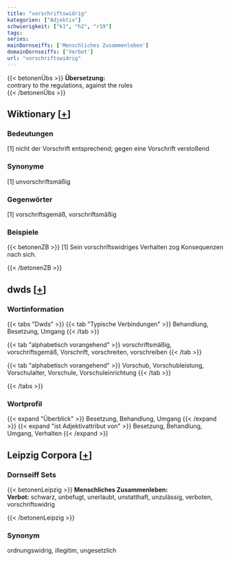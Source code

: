 ```yaml
---
title: "vorschriftswidrig"
kategorien: ["Adjektiv"]
schwierigkeit: ["k1", "h2", "r19"]
tags:
series:
mainDornseiffs: ['Menschliches Zusammenleben']
domainDornseiffs: ['Verbot']
url: "vorschriftswidrig"
---
```


{{< betonenÜbs >}}
**Übersetzung:**  
contrary to the regulations, against the rules  
{{< /betonenÜbs >}}

## Wiktionary [[+](https://de.wiktionary.org/wiki/vorschriftswidrig)]

### Bedeutungen
[1] nicht der Vorschrift entsprechend; gegen eine Vorschrift verstoßend  

### Synonyme
[1] unvorschriftsmäßig  

### Gegenwörter
[1] vorschriftsgemäß, vorschriftsmäßig  

### Beispiele
{{< betonenZB >}}
[1] Sein vorschriftswidriges Verhalten zog Konsequenzen nach sich.  

{{< /betonenZB >}}


## dwds [[+](https://www.dwds.de/wb/vorschriftswidrig)]

### Wortinformation
{{< tabs "Dwds" >}}
{{< tab "Typische Verbindungen" >}}
Behandlung, Besetzung, Umgang
{{< /tab >}}

{{< tab "alphabetisch vorangehend" >}}
vorschriftsmäßig, vorschriftsgemäß, Vorschrift, vorschreiten, vorschreiben
{{< /tab >}}

{{< tab "alphabetisch vorangehend" >}}
Vorschub, Vorschubleistung, Vorschulalter, Vorschule, Vorschuleinrichtung
{{< /tab >}}

{{< /tabs >}}

### Wortprofil
{{< expand "Überblick" >}} Besetzung, Behandlung, Umgang {{< /expand >}}
{{< expand "ist Adjektivattribut von" >}} Besetzung, Behandlung, Umgang, Verhalten {{< /expand >}}

## Leipzig Corpora [[+](https://corpora.uni-leipzig.de/en/res?word=vorschriftswidrig&corpusId=deu_newscrawl-public_2018)]

### Dornseiff Sets
{{< betonenLeipzig >}}
**Menschliches Zusammenleben:**  
**Verbot:** schwarz, unbefugt, unerlaubt, unstatthaft, unzulässig, verboten, vorschriftswidrig  

{{< /betonenLeipzig >}}

### Synonym
ordnungswidrig, illegitim, ungesetzlich

